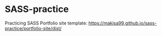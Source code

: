 # SASS-practice
 Practicing SASS
Portfolio site template: https://makisa99.github.io/sass-practice/portfolio-site/dist/
